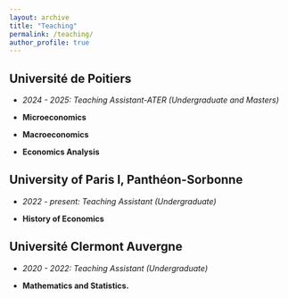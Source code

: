 ```yaml
---
layout: archive
title: "Teaching"
permalink: /teaching/
author_profile: true
---
```


## Université de Poitiers 

 * *2024 - 2025: Teaching Assistant-ATER (Undergraduate and Masters)*
  
 * **Microeconomics**
 * **Macroeconomics**
 * **Economics Analysis** 

## University of Paris I, Panthéon-Sorbonne 

* *2022 - present: Teaching Assistant (Undergraduate)*
  
 * **History of Economics**

 ## Université Clermont Auvergne  
 
* *2020 - 2022: Teaching Assistant (Undergraduate)*
 
 * **Mathematics and Statistics.**


